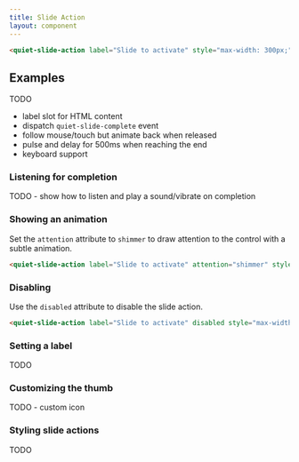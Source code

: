 ```yaml
---
title: Slide Action
layout: component
---
```


```html {.example}
<quiet-slide-action label="Slide to activate" style="max-width: 300px;"></quiet-slide-action>
```

## Examples

TODO

- label slot for HTML content
- dispatch `quiet-slide-complete` event
- follow mouse/touch but animate back when released
- pulse and delay for 500ms when reaching the end
- keyboard support

### Listening for completion

TODO - show how to listen and play a sound/vibrate on completion

### Showing an animation

Set the `attention` attribute to `shimmer` to draw attention to the control with a subtle animation.

```html {.example}
<quiet-slide-action label="Slide to activate" attention="shimmer" style="max-width: 300px;"></quiet-slide-action>
```

### Disabling

Use the `disabled` attribute to disable the slide action.

```html {.example}
<quiet-slide-action label="Slide to activate" disabled style="max-width: 300px;"></quiet-slide-action>
```

### Setting a label

TODO

### Customizing the thumb

TODO - custom icon

### Styling slide actions

TODO
